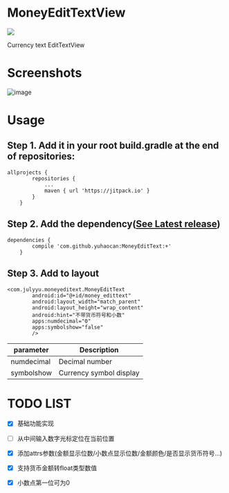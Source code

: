 ﻿# MoneyEditTextView
[![](https://jitpack.io/v/yuhaocan/MoneyEditText.svg)](https://jitpack.io/#yuhaocan/MoneyEditText)
>
Currency text EditTextView

# Screenshots
![image](https://github.com/yuhaocan/MoneyEditText/blob/master/2016-07-21-11mzresult.gif)

# Usage
## Step 1. Add it in your root build.gradle at the end of repositories:

```
allprojects {
		repositories {
			...
			maven { url 'https://jitpack.io' }
		}
	}
```
## Step 2. Add the dependency([See Latest release](https://jitpack.io/#yuhaocan/MoneyEditText/0.1702192314))
```
dependencies {
		compile 'com.github.yuhaocan:MoneyEditText:+'
	}
```
## Step 3. Add to layout
```
<com.julyyu.moneyeditext.MoneyEditText
        android:id="@+id/money_edittext"
        android:layout_width="match_parent"
        android:layout_height="wrap_content"
        android:hint="不带货币符号和小数"
        apps:numdecimal="0"
        apps:symbolshow="false"
        />
``` 
parameter | Description
----------|------------
numdecimal | Decimal number
symbolshow | Currency symbol display
## 
# TODO LIST
- [x] 基础功能实现
- [ ] 从中间输入数字光标定位在当前位置
- [x] 添加attrs参数(金额显示位数/小数点显示位数/金额颜色/是否显示货币符号...)
- [x] 支持货币金额转float类型数值
- [x] 小数点第一位可为0

